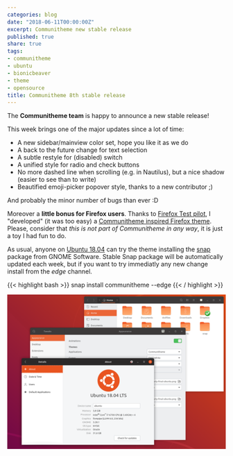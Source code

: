 ```yaml
---
categories: blog
date: "2018-06-11T00:00:00Z"
excerpt: Communitheme new stable release
published: true
share: true
tags:
- communitheme
- ubuntu
- bionicbeaver
- theme
- opensource
title: Communitheme 8th stable release
---
```


The **Communitheme team** is happy to announce a new stable release!

This week brings one of the major updates since a lot of time:

- A new sidebar/mainview color set, hope you like it as we do
- A back to the future change for text selection
- A subtle restyle for (disabled) switch
- A unified style for radio and check buttons
- No more dashed line when scrolling (e.g. in Nautilus), but a nice shadow (easier to see than to write)
- Beautified emoji-picker popover style, thanks to a new contributor ;)

And probably the minor number of bugs than ever :D


Moreover a **little bonus for Firefox users**.
Thanks to [Firefox Test pilot](https://testpilot.firefox.com/), I "developed" (it was too easy) a [Communitheme inspired Firefox theme](https://color.firefox.com/?theme=XQAAAALtAAAAAAAAAABBKYhm849SCiazH1KEGccwS-xNVAWBveAusLC2VAlvlSjJ6UJSeqAgCYbdwa_-rV70IROd68eEot6ey6DBD6clRBXp1e7Wbm3jkhhZsTB6iGtxUNA9rD_f7WkYu4v4RFB_XR74DFyPAFWYVQkUMNbL2Mo2sQa9jDMc35kqQOoJm4_aT6Dkc9xrEV6O_-5hkDwOlMzIcFLFRtRxRaGEyH-y4Be72Vgc9j_f_vkOgA). Please, consider that *this is not part of Communitheme in any way*, it is just a toy I had fun to do.


As usual, anyone on [Ubuntu 18.04](https://www.ubuntu.com/download/desktop) can try the theme installing the [snap](https://snapcraft.io/communitheme) package from GNOME Software.
Stable Snap package will be automatically updated each week, but if you want to try immediatly any new change install from the *edge* channel.

{{< highlight bash >}}
snap install communitheme --edge
{{< / highlight >}}

![communitheme-8th-release-pic](/images/ubuntu-communitheme-2.png)
